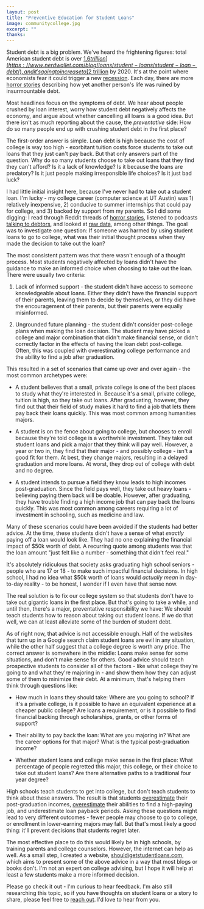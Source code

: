 ```yaml
---
layout: post
title: "Preventive Education for Student Loans"
image: communitycollege.jpg
excerpt: ""
thanks: 
---
```


Student debt is a big problem. We've heard the frightening figures: total American student debt is over [$1.6 trillion](https://www.nerdwallet.com/blog/loans/student-loans/student-loan-debt/), and it's going to increase to [$2 trillion](https://www.cnbc.com/2019/09/19/student-debt-continues-to-climb-heres-how-much-graduates-now-owe.html) by 2020. It's at the point where economists fear it could trigger a new [recession](https://knowledge.wharton.upenn.edu/article/student-loan-debt-crisis/). Each day, there are more [horror stories](https://studentdebtcrisis.org/read-student-debt-stories/) describing how yet another person's life was ruined by insurmountable debt.

Most headlines focus on the symptoms of debt. We hear about people crushed by loan interest, worry how student debt negatively affects the economy, and argue about whether cancelling all loans is a good idea. But there isn't as much reporting about the cause, the *preventative* side: How do so many people end up with crushing student debt in the first place?

The first-order answer is simple. Loan debt is high because the cost of college is way too high - exorbitant tuition costs force students to take out loans that they just can't pay back. But that only answers part of the question. Why do so many students choose to take out loans that they find they can't afford? Is it a lack of knowledge? Is it because the loans are predatory? Is it just people making irresponsible life choices? Is it just bad luck?

I had little initial insight here, because I've never had to take out a student loan. I'm lucky - my college career (computer science at UT Austin) was 1) relatively inexpensive, 2) conducive to summer internships that could pay for college, and 3) backed by support from my parents. So I did some digging: I read through Reddit threads of [horror stories](https://www.reddit.com/r/StudentLoans/comments/a7altk/student_loan_horror_stories/), listened to podcasts [talking to debtors](https://project.wnyc.org/death-sex-money-podcast-student-loans), and looked at [raw data](https://collegescorecard.ed.gov/data/), among other things. The goal was to investigate one question: If someone was harmed by using student loans to go to college, what was their initial thought process when they made the decision to take out the loan?

The most consistent pattern was that there wasn't enough of a thought process. Most students negatively affected by loans didn't have the guidance to make an informed choice when choosing to take out the loan. There were usually two criteria:

1. Lack of informed support - the student didn't have access to someone knowledgeable about loans. Either they didn't have the financial support of their parents, leaving them to decide by themselves, or they did have the encouragement of their parents, but their parents were equally misinformed.

2. Ungrounded future planning - the student didn't consider post-college plans when making the loan decision. The student may have picked a college and major combination that didn't make financial sense, or didn't correctly factor in the effects of having the loan debt post-college. Often, this was coupled with overestimating college performance and the ability to find a job after graduation.

This resulted in a set of scenarios that came up over and over again - the most common archetypes were:

* A student believes that a small, private college is one of the best places to study what they're interested in. Because it's a small, private college, tuition is high, so they take out loans. After graduating, however, they find out that their field of study makes it hard to find a job that lets them pay back their loans quickly. This was most common among humanities majors.

* A student is on the fence about going to college, but chooses to enroll because they're told college is a worthwhile investment. They take out student loans and pick a major that they think will pay well. However, a year or two in, they find that their major - and possibly college - isn't a good fit for them. At best, they change majors, resulting in a delayed graduation and more loans. At worst, they drop out of college with debt and no degree.

* A student intends to pursue a field they know leads to high incomes post-graduation. Since the field pays well, they take out heavy loans - believing paying them back will be doable. However, after graduating, they have trouble finding a high income job that can pay back the loans quickly. This was most common among careers requiring a lot of investment in schooling, such as medicine and law.

Many of these scenarios could have been avoided if the students had better advice. At the time, these students didn't have a sense of what *exactly* paying off a loan would look like. They had no one explaining the financial impact of $50k worth of debt. A recurring quote among students was that the loan amount "just felt like a number - something that didn't feel real."

It's absolutely ridiculous that society asks graduating high school seniors - people who are 17 or 18 - to make such impactful financial decisions. In high school, I had no idea what $50k worth of loans would *actually mean* in day-to-day reality - to be honest, I wonder if I even have that sense now.

The real solution is to fix our college system so that students don't have to take out gigantic loans in the first place. But that's going to take a while, and until then, there's a major, preventative responsibility we have: We should teach students how to reason about taking out student loans. If we do that well, we can at least alleviate some of the burden of student debt.

As of right now, that advice is not accessible enough. Half of the websites that turn up in a Google search claim student loans are evil in any situation, while the other half suggest that a college degree is worth any price. The correct answer is somewhere in the middle: Loans make sense for some situations, and don't make sense for others. Good advice should teach prospective students to consider all of the factors - like what college they're going to and what they're majoring in - and show them how they can adjust some of them to minimize their debt. At a minimum, that's helping them think through questions like:

* How much in loans they should take: Where are you going to school? If it's a private college, is it possible to have an equivalent experience at a cheaper public college? Are loans a requirement, or is it possible to find financial backing through scholarships, grants, or other forms of support?

* Their ability to pay back the loan: What are you majoring in? What are the career options for that major? What is the typical post-graduation income?

* Whether student loans and college make sense in the first place: What percentage of people regretted this major, this college, or their choice to take out student loans? Are there alternative paths to a traditional four year degree?

High schools teach students to get into college, but don't teach students to think about these answers. The result is that students [overestimate](https://www.inc.com/minda-zetlin/college-grads-overestimate-starting-salaries-study-shows.html) their post-graduation incomes, [overestimate](https://www.businessinsider.com/college-graduates-overestimate-skills-2013-10) their abilities to find a high-paying job, and underestimate loan payback periods. Asking these questions might lead to very different outcomes - fewer people may choose to go to college, or enrollment in lower-earning majors may fall. But that's most likely a good thing: it'll prevent decisions that students regret later.

The most effective place to do this would likely be in high schools, by training parents and college counselors. However, the internet can help as well. As a small step, I created a website, [shouldigetstudentloans.com](https://shouldigetstudentloans.com/), which aims to present some of the above advice in a way that most blogs or books don't. I'm not an expert on college advising, but I hope it will help at least a few students make a more informed decision.

Please go check it out - I'm curious to hear feedback. I'm also still researching this topic, so if you have thoughts on student loans or a story to share, please feel free to [reach out](mailto:neilpatil215@gmail.com). I'd love to hear from you.
